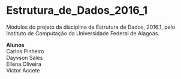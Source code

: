 # Estrutura_de_Dados_2016_1

Módulos do projeto da disciplina de Estrutura de Dados, 2016.1, pelo Instituto de Computação da Universidade Federal de Alagoas. 


**Alunos**  
Carlos Pinheiro  
Dayvson Sales  
Ellena Oliveira  
Victor Accete  
